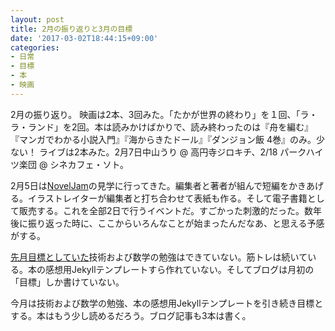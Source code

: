 ```yaml
---
layout: post
title: 2月の振り返りと3月の目標
date: '2017-03-02T18:44:15+09:00'
categories:
- 日常
- 目標
- 本
- 映画
---
```


2月の振り返り。
映画は2本、3回みた。「たかが世界の終わり」を１回、「ラ・ラ・ランド」を2回。本は読みかけばかりで、読み終わったのは『舟を編む』『マンガでわかる小説入門』『海からきたドール』『ダンジョン飯 4巻』のみ。少ない！ ライブは2本みた。2月7日中山うり @ 高円寺ジロキチ、2/18 パークハイツ楽団 @ シネカフェ・ソト。

2月5日は[NovelJam](http://noveljam.strikingly.com)の見学に行ってきた。編集者と著者が組んで短編をかきあげる。イラストレイターが編集者と打ち合わせて表紙も作る。そして電子書籍として販売する。これを全部2日で行うイベントだ。すごかった刺激的だった。数年後に振り返った時に、ここからいろんなことが始まったんだなあ、と思える予感がする。

[先月目標としていた](/movabletype/2017/02/jan-review.html)技術および数学の勉強はできていない。筋トレは続いている。本の感想用Jekyllテンプレートすら作れていない。そしてブログは月初の「目標」しか書けていない。

今月は技術および数学の勉強、本の感想用Jekyllテンプレートを引き続き目標とする。本はもう少し読めるだろう。ブログ記事も3本は書く。
